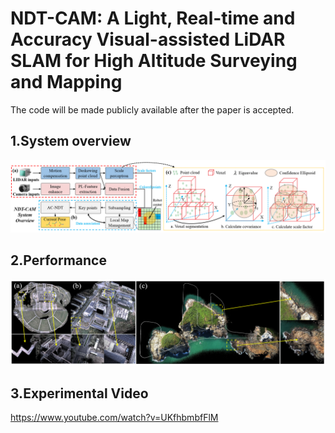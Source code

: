 # NDT-CAM: A Light, Real-time and Accuracy Visual-assisted LiDAR SLAM for High Altitude Surveying and Mapping
The code will be made publicly available after the paper is accepted.
## 1.System overview
![System overview](./works/1.png)
## 2.Performance
![Performance](./works/2.png)
## 3.Experimental Video
https://www.youtube.com/watch?v=UKfhbmbfFlM
